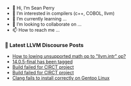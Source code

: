 - 👋 Hi, I’m Sean Perry
- 👀 I’m interested in compilers (c++, COBOL, llvm)
- 🌱 I’m currently learning ...
- 💞️ I’m looking to collaborate on ...
- 📫 How to reach me ...

<!---
s66perry/s66perry is a ✨ special ✨ repository because its `README.md` (this file) appears on your GitHub profile.
You can click the Preview link to take a look at your changes.
--->
### 📕 Latest LLVM Discourse Posts

<!-- DISCOURSE-LLVM:START -->
- [How to lowing unsupported math op to &quot;llvm.intr&quot; op?](https://discourse.llvm.org/t/how-to-lowing-unsupported-math-op-to-llvm-intr-op/63137#post_1)
- [14.0.5-final has been tagged](https://discourse.llvm.org/t/14-0-5-final-has-been-tagged/63119#post_3)
- [Build failed for CIRCT project](https://discourse.llvm.org/t/build-failed-for-circt-project/63135#post_2)
- [Build failed for CIRCT project](https://discourse.llvm.org/t/build-failed-for-circt-project/63135#post_1)
- [Clang fails to install correctly on Gentoo Linux](https://discourse.llvm.org/t/clang-fails-to-install-correctly-on-gentoo-linux/63133#post_3)
<!-- DISCOURSE-LLVM:END -->
